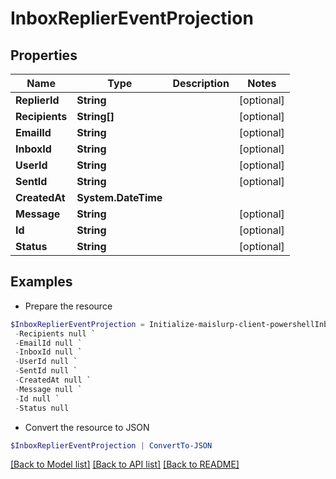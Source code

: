 # InboxReplierEventProjection
## Properties

Name | Type | Description | Notes
------------ | ------------- | ------------- | -------------
**ReplierId** | **String** |  | [optional] 
**Recipients** | **String[]** |  | [optional] 
**EmailId** | **String** |  | [optional] 
**InboxId** | **String** |  | [optional] 
**UserId** | **String** |  | [optional] 
**SentId** | **String** |  | [optional] 
**CreatedAt** | **System.DateTime** |  | 
**Message** | **String** |  | [optional] 
**Id** | **String** |  | [optional] 
**Status** | **String** |  | [optional] 

## Examples

- Prepare the resource
```powershell
$InboxReplierEventProjection = Initialize-maislurp-client-powershellInboxReplierEventProjection  -ReplierId null `
 -Recipients null `
 -EmailId null `
 -InboxId null `
 -UserId null `
 -SentId null `
 -CreatedAt null `
 -Message null `
 -Id null `
 -Status null
```

- Convert the resource to JSON
```powershell
$InboxReplierEventProjection | ConvertTo-JSON
```

[[Back to Model list]](../README#documentation-for-models) [[Back to API list]](../README#documentation-for-api-endpoints) [[Back to README]](../README)

